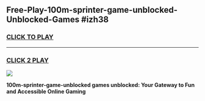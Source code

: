 
## Free-Play-100m-sprinter-game-unblocked-Unblocked-Games #izh38
<h3>
<a href="https://news.freeplayer.one?title=100m-sprinter-game-unblocked&ref=8M">CLICK TO PLAY</a></h3>
<hr>

<h3>
<a href="https://news.freeplayer.one?title=100m-sprinter-game-unblocked&ref=8M">CLICK 2 PLAY</a>
  
</h3>

<a href="https://news.freeplayer.one?title=100m-sprinter-game-unblocked&ref=8M"><img src="https://clearcache.store/games.png"></a>


**100m-sprinter-game-unblocked games unblocked: Your Gateway to Fun and Accessible Online Gaming**
